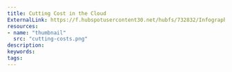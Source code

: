 ```yaml
---
title: Cutting Cost in the Cloud
ExternalLink: https://f.hubspotusercontent30.net/hubfs/732832/Infographics/Infographic%20-%20Cutting%20Costs%20in%20the%20Cloud.pdf
resources:
- name: "thumbnail"
  src: "cutting-costs.png"
description:
keywords:
tags:
---
```

